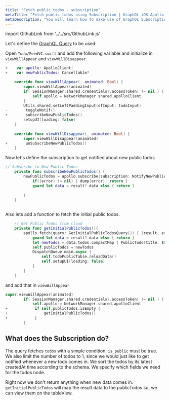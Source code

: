 ```yaml
---
title: "Fetch public todos - subscription"
metaTitle: "Fetch public todos using Subscription | GraphQL iOS Apollo Tutorial"
metaDescription: "You will learn how to make use of GraphQL Subscriptions to get notified whenever a new todo comes in iOS app"
---
```


import GithubLink from '../../src/GithubLink.js'

Let's define the [GraphQL Query](https://hasura.io/learn/graphql/intro-graphql/graphql-queries/) to be used:

Open `Todo/FeedVC.swift` and add the following variable and initialize in `viewWillAppear` and `viewWillDisappear`.

<GithubLink link="https://github.com/hasura/learn-graphql/blob/master/tutorials/mobile/ios-apollo/app-final/Todo/FeedVC.swift" text="Todo/FeedVC.swift" />

```swift
+    var apollo: ApolloClient!
+    var newPublicTodos: Cancellable?

    override func viewWillAppear(_ animated: Bool) {
        super.viewWillAppear(animated)
        if( SessionManager.shared.credentials?.accessToken! != nil ) {
            self.apollo = NetworkManager.shared.apolloClient
        }
        Utils.shared.setLeftPaddingInput(ofInput: todoInput)
-        toggleNotif()
+        subscribeNewPublicTodos()
        setupUI(loading: false)
    }
    
    override func viewWillDisappear(_ animated: Bool) {
        super.viewWillDisappear(animated)
+        unSubscribeNewPublicTodos()
    }
```

Now let's define the subscription to get notified about new public todos

```swift
// Subscribe to New Public Todos
    private func subscribeNewPublicTodos() {
        newPublicTodos = apollo.subscribe(subscription: NotifyNewPublicTodosSubscription()) { (result, error) in
            if((error) != nil) { dump(error); return }
            guard let data = result?.data else { return }
            
        }
    }
    
```

Also lets add a function to fetch the initial public todos.

```swift
    // Get Public Todos from cloud
    private func getInitialPublicTodos(){
        apollo.fetch(query: GetInitialPublicTodosQuery()) { (result, err) in
            guard let data = result?.data else { return }
            let newTodos = data.todos.compactMap { PublicTodo(title: $0.title, username: $0.user.name, id: $0.id) }
            self.publicTodos = newTodos
            DispatchQueue.main.async {
                self.todoPublicTable.reloadData()
                self.setupUI(loading: false)
            }
        }
    }
```

and add that in `viewWillAppear`
```swift
super.viewWillAppear(animated)
        if( SessionManager.shared.credentials?.accessToken! != nil ) {
            self.apollo = NetworkManager.shared.apolloClient
+            if self.publicTodos.isEmpty {
+                getInitialPublicTodos()
+            }
        }
```

What does the Subscription do?
-----------------------------

The query fetches `todos` with a simple condition; `is_public` must be true. We also limit the number of todos to 1, since we would just like to get notified whenever a new todo comes in.
We sort the todos by its latest createdAt time according to the schema. We specify which fields we need for the todos node.

Right now we don't return anything when new data comes in. `getInitialPublicTodos` will map the result.data to the publicTodos so, we can view them on the tableView.
